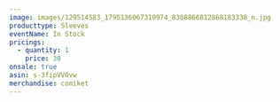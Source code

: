 ```yaml
---
image: images/129514583_1795136067310974_8308866812868183338_n.jpg
producttype: Sleeves
eventName: In Stock
pricings:
  - quantity: 1
    price: 30
onsale: true
asin: s-3fipVVOvw
merchandise: comiket
---
```

